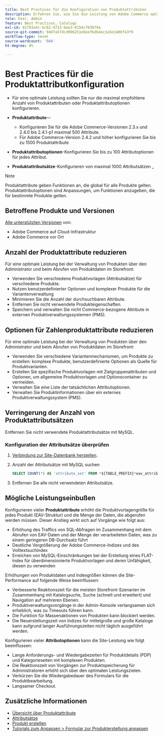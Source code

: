 ```yaml
---
title: Best Practices für die Konfiguration von Produktattributen
description: Erfahren Sie, wie Sie die Leistung von Adobe Commerce optimieren können, indem Sie die Anzahl der Produktattribute, Attributoptionen und Attributsätze einschränken.
role: User, Admin
feature: Best Practices, Catalogs
exl-id: 81783a4c-bc82-4733-bee3-0154cf03079a
source-git-commit: 94d7a57dcd006251e8eefbdb4ec3a5e140bf43f9
workflow-type: tm+mt
source-wordcount: '564'
ht-degree: 0%

---
```


# Best Practices für die Produktattributkonfiguration

- Für eine optimale Leistung sollten Sie nur die maximal empfohlene Anzahl von Produktattributen oder Produktattributoptionen konfigurieren.

- **Produktattribute**—
   - Konfigurieren Sie für die Adobe Commerce-Versionen 2.3.x und 2.4.0 bis 2.4.1-p1 maximal 500 Attribute.
   - Für Adobe Commerce-Version 2.4.2 und höher konfigurieren Sie bis zu 1500 Produktattribute
- **Produktattributoptionen**-Konfigurieren Sie bis zu 100 Attributoptionen für jedes Attribut.
- **Produktattributsätze**-Konfigurieren von maximal 1000 Attributsätzen _
>[!NOTE]
>
>Produktattribute geben Funktionen an, die global für alle Produkte gelten. Produktattributoptionen sind Anpassungen, um Funktionen anzugeben, die für bestimmte Produkte gelten.

## Betroffene Produkte und Versionen

[Alle unterstützten Versionen](../../../release/versions.md) von:

- Adobe Commerce auf Cloud-Infrastruktur
- Adobe Commerce vor Ort

## Anzahl der Produktattribute reduzieren

Für eine optimale Leistung bei der Verwaltung von Produkten über den Administrator und beim Abrufen von Produktdaten im Storefront:

- Verwenden Sie verschiedene Produktvorlagen (Attributsätze) für verschiedene Produkte.
- Nutzen benutzerdefinierter Optionen und komplexer Produkte für die Variantenverwaltung
- Minimieren Sie die Anzahl der durchsuchbaren Attribute.
- Entfernen Sie nicht verwendete Produkteigenschaften.
- Speichern und verwalten Sie nicht Commerce-bezogene Attribute in externen Produktverwaltungssystemen (PMS).

## Optionen für Zahlenproduktattribute reduzieren

Für eine optimale Leistung bei der Verwaltung von Produkten über den Administrator und beim Abrufen von Produktdaten im Storefront:

- Verwenden Sie verschiedene Variantenmechanismen, um Produkte zu erstellen: komplexe Produkte, benutzerdefinierte Optionen als Quelle für Produktvarianten.
- Erstellen Sie spezifische Produktvorlagen mit Zielgruppenattributen und Optionen, um allgemeine Produktvorlagen und Optionscontainer zu vermeiden.
- Verwalten Sie eine Liste der tatsächlichen Attributoptionen.
- Verwalten Sie Produktinformationen über ein externes Produktverwaltungssystem (PMS).

## Verringerung der Anzahl von Produktattributsätzen

Entfernen Sie nicht verwendete Produktattributsätze mit MySQL.

### Konfiguration der Attributsätze überprüfen

1. [Verbindung zur Site-Datenbank herstellen](https://devdocs.magento.com/cloud/project/services-mysql.html#connect-to-the-database).

1. Anzahl der Attributsätze mit MySQL suchen

   ```sql
   SELECT COUNT(*) AS 'attribute_set' FROM *${TABLE_PREFIX}*eav_attribute_set;
   ```

1. Entfernen Sie alle nicht verwendeten Attributsätze.

## Mögliche Leistungseinbußen

Konfigurieren vieler **Produktattribute** erhöht die Produktvorlagengröße für jedes Produkt (EAV-Struktur) und die Menge der Daten, die abgerufen werden müssen. Dieser Anstieg wirkt sich auf Vorgänge wie folgt aus:

- Erhöhung des Traffics von SQL-Abfragen im Zusammenhang mit dem Abrufen von EAV-Daten und der Menge der verarbeiteten Daten, was zu einem geringeren DB-Durchsatz führt
- Deutliche Vergrößerung der Adobe Commerce-Indizes und des Volltextsuchindex
- Erreichen von MySQL-Einschränkungen bei der Erstellung eines FLAT-Index für überdimensionierte Produktvorlagen und deren Unfähigkeit, diesen zu verwenden

Erhöhungen von Produktdaten und Indexgrößen können die Site-Performance auf folgende Weise beeinflussen:

- Verbesserte Reaktionszeit für die meisten Storefront-Szenarien im Zusammenhang mit Katalogsuche, Suche (schnell und erweitert) und Navigation auf mehreren Ebenen.
- Produktverwaltungsvorgänge in der Admin-Konsole verlangsamen sich erheblich, was zu Timeouts führen kann.
- Die Funktion für Massenaktionen von Produkten kann blockiert werden.
- Die Neuerstellungszeit von Indizes für mittelgroße und große Kataloge kann aufgrund langer Ausführungszeiten nicht täglich ausgeführt werden.

Konfigurieren vieler **Attributoptionen** kann die Site-Leistung wie folgt beeinflussen:

- Lange Anforderungs- und Wiedergabezeiten für Produktdetails (PDP) und Kategorieseiten mit komplexen Produkten.
- Die Reaktionszeit von Vorgängen zur Produktspeicherung für Administratoren erhöht sich über den optimalen Leistungszielen.
- Verkürzen Sie die Wiedergabedauer des Formulars für die Produktbearbeitung.
- Langsamer Checkout.

## Zusätzliche Informationen

- [Übersicht über Produktattribute](https://experienceleague.adobe.com/docs/commerce-admin/catalog/product-attributes/product-attributes.html)
- [Attributsätze](https://experienceleague.adobe.com/docs/commerce-admin/catalog/product-attributes/create/attribute-sets.html)
- [Produkt erstellen](https://experienceleague.adobe.com/docs/commerce-admin/catalog/products/product-create.html)
- [Tutorials zum Anpassen > Formular zur Produkterstellung anpassen](https://developer.adobe.com/commerce/php/tutorials/admin/custom-product-creation-form/)
